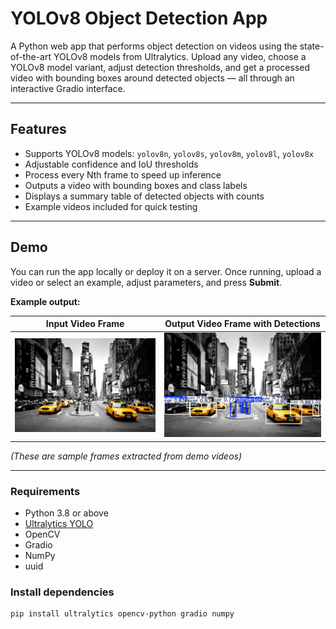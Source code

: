 # YOLOv8 Object Detection App

A Python web app that performs object detection on videos using the state-of-the-art YOLOv8 models from Ultralytics. Upload any video, choose a YOLOv8 model variant, adjust detection thresholds, and get a processed video with bounding boxes around detected objects — all through an interactive Gradio interface.

---

## Features

- Supports YOLOv8 models: `yolov8n`, `yolov8s`, `yolov8m`, `yolov8l`, `yolov8x`  
- Adjustable confidence and IoU thresholds  
- Process every Nth frame to speed up inference  
- Outputs a video with bounding boxes and class labels  
- Displays a summary table of detected objects with counts  
- Example videos included for quick testing  

---

## Demo

You can run the app locally or deploy it on a server. Once running, upload a video or select an example, adjust parameters, and press **Submit**.

**Example output:**

| Input Video Frame                | Output Video Frame with Detections  |
|----------------------------------|-------------------------------------|
| ![Input Example](docs/test.jpeg) | ![Output Example](docs/img_out.png) |

*(These are sample frames extracted from demo videos)*

---

### Requirements

- Python 3.8 or above  
- [Ultralytics YOLO](https://github.com/ultralytics/ultralytics)  
- OpenCV  
- Gradio  
- NumPy  
- uuid  

### Install dependencies

```bash
pip install ultralytics opencv-python gradio numpy
